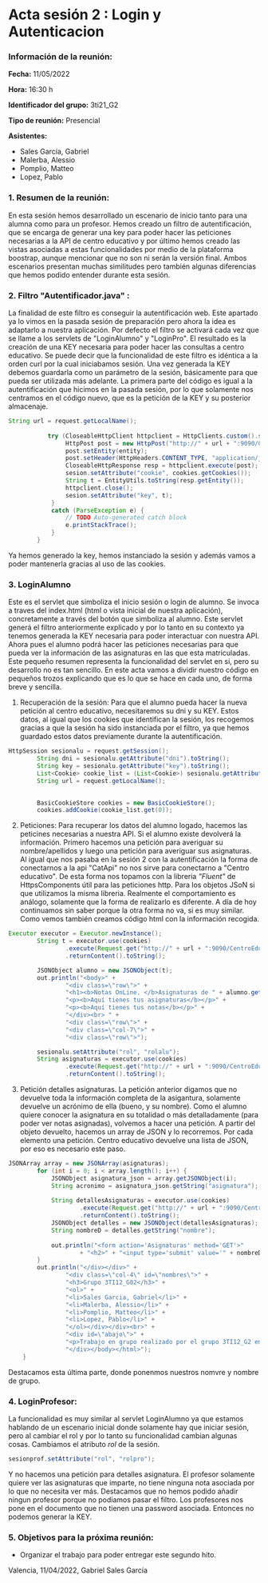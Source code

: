 # Acta sesión 2 : Login y Autenticacion
### Información de la reunión:
**Fecha:**  11/05/2022

**Hora:**  16:30 h

**Identificador del grupo:** 3ti21_G2

**Tipo de reunión:** Presencial

**Asistentes:**
- Sales García, Gabriel
- Malerba, Alessio
- Pomplio, Matteo
- Lopez, Pablo


### 1. Resumen de la reunión:
En esta sesión hemos desarrollado un escenario de inicio tanto para una alumna como para un profesor. Hemos creado un filtro de autentificación, que se encarga de generar una key para poder hacer las peticiones necesarias a la API de centro educativo y por último hemos creado las vistas asociadas a estas funcionalidades por medio de la plataforma boostrap, aunque mencionar que no son ni serán la versión final.
Ambos escenarios presentan muchas similitudes pero también algunas diferencias que hemos podido entender durante esta sesión. 

### 2. Filtro "Autentificador.java" :
La finalidad de este filtro es conseguir la autentificación web. Este apartado ya lo vimos en la pasada sesión de preparación pero ahora la idea es adaptarlo a nuestra aplicación. 
Por defecto el filtro se activará cada vez que se llame a los servlets de "LoginAlumno" y "LoginPro". El resultado es la creación de una KEY necesaria para poder hacer las consultas a centro educativo. Se puede decir que la funcionalidad de este filtro es idéntica a la orden curl por la cual iniciabamos sesión. Una vez generada la KEY debemos guardarla como un parámetro de la sesión, básicamente para que pueda ser utilizada más adelante.
La primera parte del código es igual a la autentificación que hicimos en la pasada sesión, por lo que solamente nos centramos en el código nuevo, que es la petición de la KEY y su posterior almacenaje.

```java
String url = request.getLocalName();
            
           try (CloseableHttpClient httpclient = HttpClients.custom().setDefaultCookieStore(cookies).build()) {
                HttpPost post = new HttpPost("http://" + url + ":9090/CentroEducativo/login");
                post.setEntity(entity);
                post.setHeader(HttpHeaders.CONTENT_TYPE, "application/json");
                CloseableHttpResponse resp = httpclient.execute(post);
                sesion.setAttribute("cookie", cookies.getCookies());
                String t = EntityUtils.toString(resp.getEntity());                              
                httpclient.close();
                sesion.setAttribute("key", t);
            }           
            catch (ParseException e) {
                // TODO Auto-generated catch block
                e.printStackTrace();
            }
        } 
```
Ya hemos generado la key, hemos instanciado la sesión y además vamos a poder mantenerla gracias al uso de las cookies.
        
### 3. LoginAlumno
Este es el servlet que simboliza el inicio sesión o login de alumno. Se invoca a traves del index.html (html o vista inicial de nuestra aplicación), concretamente a través del botón que simboliza al alumno. Este servlet generá el filtro anteriormente explicado y por lo tanto en su contexto ya tenemos generada la KEY necesaria para poder interactuar con nuestra API.
Ahora pues el alumno podrá hacer las peticiones necesarias para que pueda ver la información de las asignaturas en las que esta matriculadas. 
Este pequeño resumen representa la funcionalidad del servlet en si, pero su desarrollo no es tan sencillo. En este acta vamos a dividir nuestro código en pequeños trozos explicando que es lo que se hace en cada uno, de forma breve y sencilla.

1.  Recuperación de la sesión:   Para que el alumno pueda hacer la nueva petición al centro educativo, necesitaremos su dni y su KEY. Estos datos, al igual que los cookies que identifican la sesión, los recogemos gracias a que la sesión ha sido instanciada por el filtro, ya que hemos guardado estos datos previamente durante la autentificación.

```java
HttpSession sesionalu = request.getSession();
        String dni = sesionalu.getAttribute("dni").toString();
        String key = sesionalu.getAttribute("key").toString();
        List<Cookie> cookie_list = (List<Cookie>) sesionalu.getAttribute("cookies");
        String url = request.getLocalName();

        
        BasicCookieStore cookies = new BasicCookieStore();
        cookies.addCookie(cookie_list.get(0));
```
2.  Peticiones: 
    Para recuperar los datos del alumno logado, hacemos las peticines necesarias a nuestra API. Si el alumno existe devolverá la información. Primero hacemos una petición para averiguar su nombre/apellidos y luego una petición para averiguar sus asignaturas.
    Al igual que nos pasaba en la sesión 2 con la autentificación la forma de conectarnos a la api "CatApi" no nos sirve para conectarno a "Centro educativo".
    De esta forma nos topamos con la libreria *"Fluent"* de HttpsComponents útil para las peticiones http. Para los objetos JSoN si que utilizamos la misma libreria. Realmente el comportamiento es análogo, solamente que la forma de realizarlo es diferente. A día de hoy continuamos sin saber porque la otra forma no va, si es muy similar. Como vemos también creamos código html con la información recogida.

```java
Executor executor = Executor.newInstance();
        String t = executor.use(cookies)
                .execute(Request.get("http://" + url + ":9090/CentroEducativo/alumnos/" + dni + "?key=" + key))
                .returnContent().toString();

        JSONObject alumno = new JSONObject(t);
        out.println("<body>" + 
                "<div class=\"row\">" + 
                "<h1><b>Notas OnLine. </b>Asignaturas de " + alumno.get("nombre").toString() + " " + alumno.get("apellidos").toString() + "</h1>" + 
                "<p><b>Aquí tienes tus asignaturas</b></p>" + 
                "<p><b>Aquí tienes tus notas</b></p>" + 
                "</div><br> " + 
                "<div class=\"row\">" + 
                "<div class=\"col-7\">" + 
                "<div class=\"row\">");

        sesionalu.setAttribute("rol", "rolalu");
        String asignaturas = executor.use(cookies)
                .execute(Request.get("http://" + url + ":9090/CentroEducativo/alumnos/" + dni + "/asignaturas/?key=" + key))
                .returnContent().toString();
```
3. Petición detalles asignaturas.
La petición anterior digamos que no devuelve toda la información completa de la asigantura, solamente devuelve un acrónimo de ella (bueno, y su nombre). Como el alumno quiere conocer la asignatura en su totalidad o más detalladamente (para poder ver notas asignadas), volvemos a hacer una petición.
A partir del objeto devuelto, hacemos un array de JSON y lo recorremos. Por cada elemento una petición. Centro educativo devuelve una lista de JSON, por eso es necesario este paso.


```java
JSONArray array = new JSONArray(asignaturas);
        for (int i = 0; i < array.length(); i++) {
            JSONObject asignatura_json = array.getJSONObject(i);
            String acronimo = asignatura_json.getString("asignatura");
            
            String detallesAsignaturas = executor.use(cookies)
                    .execute(Request.get("http://" + url + ":9090/CentroEducativo/asignaturas/" + acronimo + "/?key=" + key))
                    .returnContent().toString();
            JSONObject detalles = new JSONObject(detallesAsignaturas);
            String nombreD = detalles.getString("nombre");
            
            out.println("<form action='Asignaturas' method='GET'>"
                    + "<h2>" + "<input type='submit' value='" + nombreD + "' name='" + acronimo + "'></form>" + "</h2>");
        }
        out.println("</div></div>" + 
                "<div class=\"col-4\" id=\"nombres\">" + 
                "<h3>Grupo 3TI12_G02</h3>" + 
                "<ol>" + 
                "<li>Sales Garcia, Gabriel</li>" + 
                "<li>Malerba, Alessio</li>" + 
                "<li>Pomplio, Matteo</li>" + 
                "<li>Lopez, Pablo</li>" + 
                "</ol></div></div><br>" +
                "<div id=\"abajo\">" + 
                "<p>Trabajo en grupo realizado por el grupo 3TI12_G2 en el curso DEW 2021/2022</p>" + 
                "</div></body></html>");
    }
```	
Destacamos esta última parte, donde ponenmos nuestros nomvre y nombre de grupo.

### 4. LoginProfesor:
La funcionalidad es muy similar al servlet LoginAlumno ya que estamos hablando de un escenario inicial donde solamente hay que iniciar sesión, pero al cambiar el rol y por lo tanto su funcionalidad cambian algunas cosas.
Cambiamos el atributo *rol* de la sesión.
```java
sesionprof.setAttribute("rol", "rolpro");
```
Y no hacemos una petición para detalles asignatura. El profesor solamente quiere ver las asignaturas que imparte, no tiene ninguna nota asociada por lo que no necesita ver más.
Destacamos que no hemos podido añadir ningun profesor porque no podiamos pasar el filtro. Los profesores nos pone en el documento que no tienen una password asociada. Entonces no podemos generar la KEY.
### 5. Objetivos para la próxima reunión:
- Organizar el trabajo para poder entregar este segundo hito.


Valencia, 11/04/2022, Gabriel Sales García